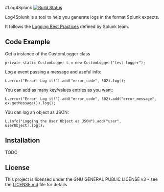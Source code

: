 #Log4Splunk [![Build Status](https://travis-ci.org/fcappi/log4splunk.svg?branch=master)](https://travis-ci.org/fcappi/log4splunk)

Log4Splunk is a tool to help you generate logs in the format Splunk expects.

It follows the [Logging Best Practices](http://dev.splunk.com/view/logging-best-practices/SP-CAAADP6) defined by Splunk team. 


## Code Example

Get a instance of the CustomLogger class

` private static CustomLogger L = new CustomLogger("test-logger"); `

Log a event passing a message and useful info:

` L.error("Error! Log it!").add("error_code", 502).log(); `

You can add as many key/values entries as you want:

` L.error("Error! Log it!").add("error_code", 502).add("error_message", ex.getMessage()).log(); `

You can log an object as JSON:

` L.info("Logging the User Object as JSON").add("user", userObject).log(); `

## Installation

TODO

## License

This project is licensed under the GNU GENERAL PUBLIC LICENSE v3 - see the [LICENSE.md](LICENSE.md) file for details
